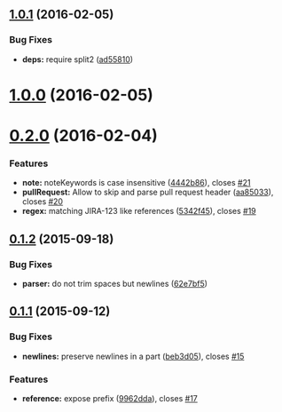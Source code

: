 <a name="1.0.1"></a>
## [1.0.1](https://github.com/stevemao/conventional-commits-parser/compare/v1.0.0...v1.0.1) (2016-02-05)


### Bug Fixes

* **deps:** require split2 ([ad55810](https://github.com/stevemao/conventional-commits-parser/commit/ad55810))



<a name="1.0.0"></a>
# [1.0.0](https://github.com/stevemao/conventional-commits-parser/compare/v0.2.0...v1.0.0) (2016-02-05)




<a name="0.2.0"></a>
# [0.2.0](https://github.com/stevemao/conventional-commits-parser/compare/v0.1.2...v0.2.0) (2016-02-04)


### Features

* **note:** noteKeywords is case insensitive ([4442b86](https://github.com/stevemao/conventional-commits-parser/commit/4442b86)), closes [#21](https://github.com/stevemao/conventional-commits-parser/issues/21)
* **pullRequest:** Allow to skip and parse pull request header ([aa85033](https://github.com/stevemao/conventional-commits-parser/commit/aa85033)), closes [#20](https://github.com/stevemao/conventional-commits-parser/issues/20)
* **regex:** matching JIRA-123 like references ([5342f45](https://github.com/stevemao/conventional-commits-parser/commit/5342f45)), closes [#19](https://github.com/stevemao/conventional-commits-parser/issues/19)



<a name="0.1.2"></a>
## [0.1.2](https://github.com/stevemao/conventional-commits-parser/compare/v0.1.1...v0.1.2) (2015-09-18)


### Bug Fixes

* **parser:** do not trim spaces but newlines ([62e7bf5](https://github.com/stevemao/conventional-commits-parser/commit/62e7bf5))



<a name="0.1.1"></a>
## [0.1.1](https://github.com/stevemao/conventional-commits-parser/compare/v0.1.0...v0.1.1) (2015-09-12)


### Bug Fixes

* **newlines:** preserve newlines in a part ([beb3d05](https://github.com/stevemao/conventional-commits-parser/commit/beb3d05)), closes [#15](https://github.com/stevemao/conventional-commits-parser/issues/15)

### Features

* **reference:** expose prefix ([9962dda](https://github.com/stevemao/conventional-commits-parser/commit/9962dda)), closes [#17](https://github.com/stevemao/conventional-commits-parser/issues/17)




